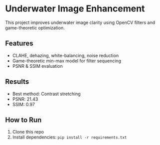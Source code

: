 # Underwater Image Enhancement
This project improves underwater image clarity using OpenCV filters and game-theoretic optimization.  

## Features
- CLAHE, dehazing, white-balancing, noise reduction
- Game-theoretic min-max model for filter sequencing
- PSNR & SSIM evaluation

## Results
- Best method: Contrast stretching  
- PSNR: 21.43  
- SSIM: 0.97  

## How to Run
1. Clone this repo
2. Install dependencies: `pip install -r requirements.txt`
